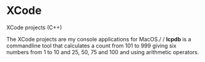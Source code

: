 # XCode
XCode projects (C++)

The XCode projects are my console applications for MacOS./
/
<b>lcpdb</b> is a commandline tool that calculates a count from 101 to 999 giving six numbers from 1 to 10 and 25, 50, 75 and 100 and using arithmetic operators.
